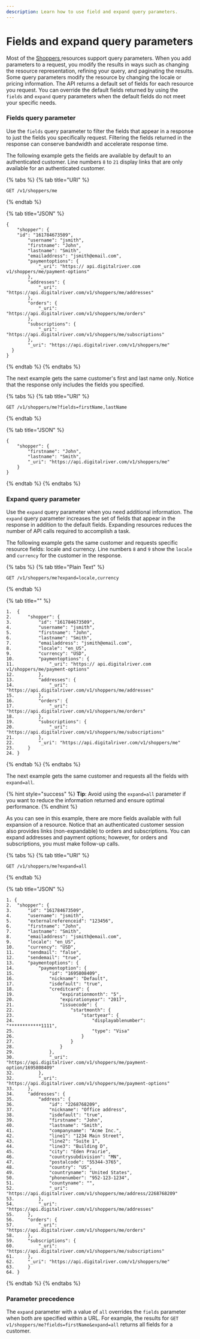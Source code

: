 ```yaml
---
description: Learn how to use field and expand query parameters.
---
```


# Fields and expand query parameters

Most of the [Shoppers ](https://www.digitalriver.com/docs/commerce-api-reference/#tag/Shoppers)resources support query parameters. When you add parameters to a request, you modify the results in ways such as changing the resource representation, refining your query, and paginating the results. Some query parameters modify the resource by changing the locale or pricing information. The API returns a default set of fields for each resource you request. You can override the default fields returned by using the `fields` and `expand` query parameters when the default fields do not meet your specific needs.

### Fields query parameter

Use the `fields` query parameter to filter the fields that appear in a response to just the fields you specifically request. Filtering the fields returned in the response can conserve bandwidth and accelerate response time.

The following example gets the fields are available by default to an authenticated customer. Line numbers `8` to `21` display links that are only available for an authenticated customer.

{% tabs %}
{% tab title="URI" %}
```
GET /v1/shoppers/me
```
{% endtab %}

{% tab title="JSON" %}
```
{
 	"shopper": {
   	"id": "161784673509",
  		"username": "jsmith",
  		"firstname": "John",
  		"lastname": "Smith",
  		"emailaddress": "jsmith@email.com",
  		"paymentoptions": {
			"_uri": "https:// api.digitalriver.com v1/shoppers/me/payment-options"
		},
		"addresses": {
			"_uri": "https://api.digitalriver.com/v1/shoppers/me/addresses"
		},
		"orders": {
			"_uri": "https://api.digitalriver.com/v1/shoppers/me/orders"
		},
		"subscriptions": {
			"_uri": "https://api.digitalriver.com/v1/shoppers/me/subscriptions"
		},
		"_uri": "https://api.digitalriver.com/v1/shoppers/me"
  }
}
```
{% endtab %}
{% endtabs %}

The next example gets the same customer's first and last name only. Notice that the response only includes the fields you specified.

{% tabs %}
{% tab title="URI" %}
```
GET /v1/shoppers/me?fields=firstName,lastName
```
{% endtab %}

{% tab title="JSON" %}
```
{
	"shopper": {
		"firstname": "John",
		"lastname": "Smith",
		"_uri": "https://api.digitalriver.com/v1/shoppers/me"
	}
}
```
{% endtab %}
{% endtabs %}

### Expand query parameter

Use the `expand` query parameter when you need additional information. The `expand` query parameter increases the set of fields that appear in the response in addition to the default fields. Expanding resources reduces the number of API calls required to accomplish a task.

The following example gets the same customer and requests specific resource fields: locale and currency. Line numbers `8` and `9` show the `locale` and `currency` for the customer in the response.

{% tabs %}
{% tab title="Plain Text" %}
```
GET /v1/shoppers/me?expand=locale,currency
```
{% endtab %}

{% tab title="" %}
```
1.  {
2.  	"shopper": {
3.  		"id": "161784673509",
4.  		"username": "jsmith",
5.  		"firstname": "John",
6.  		"lastname": "Smith",
7.  		"emailaddress": "jsmith@email.com",
8.  		"locale": "en_US",
9.  		"currency": "USD",
10. 		"paymentoptions": {
11. 			"_uri": "https:// api.digitalriver.com v1/shoppers/me/payment-options"
12. 		},
13. 		"addresses": {
14. 			"_uri": "https://api.digitalriver.com/v1/shoppers/me/addresses"
15. 		},
16. 		"orders": {
17. 			"_uri": "https://api.digitalriver.com/v1/shoppers/me/orders"
18. 		},
19. 		"subscriptions": {
20. 			"_uri": "https://api.digitalriver.com/v1/shoppers/me/subscriptions"
21. 		},
22. 		"_uri": "https://api.digitalriver.com/v1/shoppers/me"
23. 	}
24. }
```
{% endtab %}
{% endtabs %}

The next example gets the same customer and requests all the fields with `expand=all`.

{% hint style="success" %}
**Tip**: Avoid using the `expand=all` parameter if you want to reduce the information returned and ensure optimal performance.
{% endhint %}

As you can see in this example, there are more fields available with full expansion of a resource. Notice that an authenticated customer session also provides links (non-expandable) to orders and subscriptions. You can expand addresses and payment options; however, for orders and subscriptions, you must make follow-up calls.

{% tabs %}
{% tab title="URI" %}
```
GET /v1/shoppers/me?expand=all
```
{% endtab %}

{% tab title="JSON" %}
```
1. {
2. 	"shopper": {
3. 		"id": "161784673509",
4. 		"username": "jsmith",
5. 		"externalreferenceid": "123456",
6. 		"firstname": "John",
7. 		"lastname": "Smith",
8. 		"emailaddress": "jsmith@email.com",
9. 		"locale": "en_US",
10.		"currency": "USD",
11.		"sendmail": "false",
12.		"sendemail": "true",
13.		"paymentoptions": {
14.			"paymentoption": {
15.				"id": "1695808409",
16.				"nickname": "Default",
17.				"isdefault": "true",
18.				"creditcard": {
19.					"expirationmonth": "5",
20.					"expirationyear": "2017",
21.					"issuecode": {
22.						"startmonth": {
23.							"startyear": {
24.								"displayablenumber": "************1111",
25.								"type": "Visa"
26.							}
27.						}
28.					}
29.				},
30.				"_uri": "https://api.digitalriver.com/v1/shoppers/me/payment-option/1695808409"
32.			},
32.			"_uri": "https://api.digitalriver.com/v1/shoppers/me/payment-options"
33.		},
34.		"addresses": {
35.			"address": {
36.				"id": "2268768209",
37.				"nickname": "Office address",
38.				"isdefault": "true",
39.				"firstname": "John",
40.				"lastname": "Smith",
41.				"companyname": "Acme Inc.",
42.				"line1": "1234 Main Street",
43.				"line2": "Suite 1",
44.				"line3": "Building D",
45.				"city": "Eden Prairie",
46.				"countrysubdivision": "MN",
47.				"postalcode": "55344-3765",
48.				"country": "US",
49.				"countryname": "United States",
50.				"phonenumber": "952-123-1234",
51.				"countyname": "",
52.				"_uri": "https://api.digitalriver.com/v1/shoppers/me/address/2268768209"
53.			},
54.			"_uri": "https://api.digitalriver.com/v1/shoppers/me/addresses"
55.		},
56.		"orders": {
57.			"_uri": "https://api.digitalriver.com/v1/shoppers/me/orders"
58.		},
59.		"subscriptions": {
60.			"_uri": "https://api.digitalriver.com/v1/shoppers/me/subscriptions"
61.		},
62.		"_uri": "https://api.digitalriver.com/v1/shoppers/me"
63.		}
64. }
```
{% endtab %}
{% endtabs %}

### Parameter precedence

The `expand` parameter with a value of `all` overrides the `fields` parameter when both are specified within a URL. For example, the results for `GET v1/shoppers/me?fields=firstName&expand=all` returns all fields for a customer.
